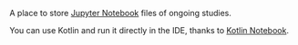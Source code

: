 A place to store [Jupyter Notebook](https://jupyter.org/) files of ongoing studies.

You can use Kotlin and run it directly in the IDE, thanks to [Kotlin Notebook](https://kotlinlang.org/docs/kotlin-notebook-overview.html).
